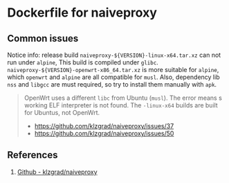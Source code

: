 # Dockerfile for naiveproxy

## Common issues

Notice info: release build `naiveproxy-${VERSION}-linux-x64.tar.xz` can not run
under `alpine`, This build is compiled under `glibc`.
`naiveproxy-${VERSION}-openwrt-x86_64.tar.xz` is more suitable for `alpine`,
which `openwrt` and `alpine` are all compatible for `musl`. Also, dependency lib
`nss` and `libgcc` are must required, so try to install them manually with
`apk`.

> OpenWrt uses a different `libc` from Ubuntu (`musl`). The error means s
> working ELF interpreter is not found. The `-linux-x64` builds are built for
> Ubuntus, not OpenWrt.
>
> - https://github.com/klzgrad/naiveproxy/issues/37
> - https://github.com/klzgrad/naiveproxy/issues/50

## References

1. [Github - klzgrad/naiveproxy](https://github.com/klzgrad/naiveproxy)
